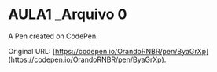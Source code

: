 # AULA1 _Arquivo 0

A Pen created on CodePen.

Original URL: [https://codepen.io/OrandoRNBR/pen/ByaGrXp](https://codepen.io/OrandoRNBR/pen/ByaGrXp).

